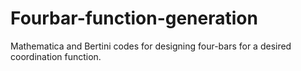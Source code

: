 # Fourbar-function-generation
Mathematica and Bertini codes for designing four-bars for a desired coordination function.
